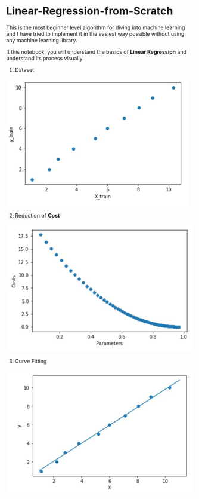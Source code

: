 # Linear-Regression-from-Scratch
This is the most beginner level algorithm for diving into machine learning and I have tried to implement it in the easiest way possible without using any machine learning library.

It this notebook, you will understand the basics of **Linear Regression** and understand its process visually.  
1) Dataset                                               


![](Screenshot_4.jpg)

2) Reduction of **Cost**

![](Screenshot_1.jpg)

3) Curve Fitting

![](Screenshot_2.jpg)

